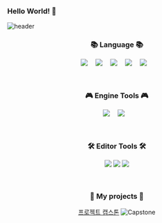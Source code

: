 ### Hello World! 👋

<!--
**Joel970203/Joel970203** is a ✨ _special_ ✨ repository because its `README.md` (this file) appears on your GitHub profile.

Here are some ideas to get you started:

- 🔭 I’m currently working on ...
- 🌱 I’m currently learning ...
- 👯 I’m looking to collaborate on ...
- 🤔 I’m looking for help with ...
- 💬 Ask me about ...
- 📫 How to reach me: ...
- 😄 Pronouns: ...
- ⚡ Fun fact: ...
-->
![header](https://capsule-render.vercel.app/api?type=shark&color=gradient&height=400&section=header&text=SangHyeok's GitHub&fontSize=50)
</br>

<h3 align="center">📚 Language 📚 </h3>
<div align="center">
  
  ![](https://img.shields.io/badge/C%23-239120?style=for-the-badge&logo=c-sharp&logoColor=white) 
  ![](https://img.shields.io/badge/C-00599C?style=for-the-badge&logo=c&logoColor=white) 
  ![](https://img.shields.io/badge/C%2B%2B-00599C?style=for-the-badge&logo=c%2B%2B&logoColor=white) 
  ![](https://img.shields.io/badge/Java-ED8B00?style=for-the-badge&logo=openjdk&logoColor=white) 
  ![](https://img.shields.io/badge/Python-3776AB?style=for-the-badge&logo=python&logoColor=white) 
</div>

</br>
<h3 align="center">🎮 Engine Tools 🎮 </h3>
<div align="center">

  ![](https://img.shields.io/badge/unrealengine-%23313131.svg?style=for-the-badge&logo=unrealengine&logoColor=white) 
  ![](https://img.shields.io/badge/Unity-100000?style=for-the-badge&logo=unity&logoColor=white) 
</div>

</br>
<h3 align="center">🛠 Editor Tools 🛠 </h3>
<div align="center">
  
  ![](https://img.shields.io/badge/Visual_Studio-5C2D91?style=for-the-badge&logo=visual%20studio&logoColor=white)
  ![](https://img.shields.io/badge/PyCharm-000000.svg?&style=for-the-badge&logo=PyCharm&logoColor=white)
  ![](https://img.shields.io/badge/Visual_Studio_Code-0078D4?style=for-the-badge&logo=visual%20studio%20code&logoColor=white)
</div>

</br>
<h3 align="center"> 🎥 My projects 🎥 </h3>
<div align="center">
  
  [프로젝트 캡스톤](https://github.com/Joel970203/Project_CapStone)
  ![Capstone](https://github.com/Joel970203/Joel970203/assets/121085543/1ff8f19a-d0c4-419b-9e85-97a83d1224bd)
</div>
